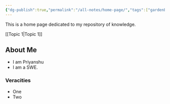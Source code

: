 ```yaml
---
{"dg-publish":true,"permalink":"/all-notes/home-page/","tags":["gardenEntry"]}
---
```


This is a home page dedicated to my repository of knowledge.

[[Topic 1\|Topic 1]] 

## About Me

- I am Priyanshu
- I am a SWE.
### Veracities
- One 
- Two




